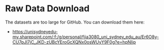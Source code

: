 # Raw Data Download

The datasets are too large for GitHub. You can download them here:

- https://unisydneyedu-my.sharepoint.com/:f:/g/personal/fjia3080_uni_sydney_edu_au/Er6O8y-CU7pJl7jC_JKD-zUBcYEroGcXQNx0osWUyY9F0g?e=hpNIip